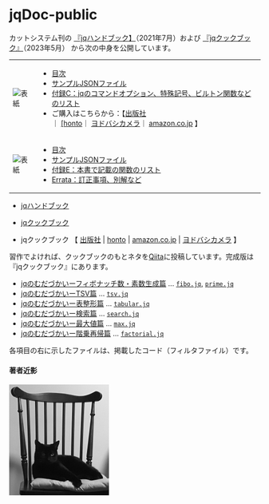 # jqDoc-public

カットシステム刊の
	[『jqハンドブック】](http://www.cutt.co.jp/book/978-4-87783-491-3.html)（2021年7月）および
	[『jqクックブック』](https://www.cutt.co.jp/book/978-4-87783-508-8.html)（2023年5月）
から次の中身を公開しています。

<table>
 <tr>
  <td><img src="https://www.cutt.co.jp/book/images/978-4-87783-491-3.png" width="150" alt="表紙"></img></td>
  <td>
   <ul>
    <li><a href="./jqHandbook/Toc.md">目次</a></li>
    <li><a href="./jqHandbook/Samples">サンプルJSONファイル</a></li>
    <li><a href="./jqHandbook/sectionC-list.md">付録C：jqのコマンドオプション、特殊記号、ビルトン関数などのリスト</a></li>
    <li>ご購入はこちらから：【<a href="http://www.cutt.co.jp/book/978-4-87783-491-3.html">出版社</a></li>｜
		<a href="https://honto.jp/netstore/pd-book_31037910.html">[honto</a></li>｜
		<a href="https://www.yodobashi.com/product/100000009003450000/">ヨドバシカメラ</a></li>｜
		<a href="https://www.amazon.co.jp/jq/dp/4877834915">amazon.co.jp</a></li>
  	】</li>

   </ul>
  </td>
 </tr>
 <tr>
  <td><img src="https://www.cutt.co.jp/book/images/978-4-87783-508-8.png" width="150" alt="表紙"></img></td>
  <td>
   <ul>
  	<li><a href="./jqCookbook/Toc.md">目次</a></li>
	<li><a href="./jqCookbook/Samples">サンプルJSONファイル</a></li>
	<li><a href="./jqCookbook/E-functions.md">付録E：本書で記載の関数のリスト</a></li>
	<li><a href="./jqCookbook/Errata.md">Errata：訂正事項、別解など</a></li>
  </td>
 </tr>
</table>

- [jqハンドブック](./jqHandbook)
- [jqクックブック](./jqCookbook)



 - jqクックブック 【
	[出版社](https://www.cutt.co.jp/book/978-4-87783-508-8.html) |
	[honto](https://honto.jp/netstore/pd-book_32427461.html) |
	[amazon.co.jp](https://www.amazon.co.jp/jq/dp/4877834915) |
	[ヨドバシカメラ](https://www.yodobashi.com/product/100000009003450000/)
 】


習作でよければ、クックブックのもとネタを[Qiita](https://qiita.com/)に投稿しています。完成版は『jqクックブック』にあります。

- [jqのむだづかいーフィボナッチ数・素数生成篇](https://qiita.com/stoyosawa/items/5064ba9ccd0533eb05ef) ... [`fibo.jq`](./filters/fibo.jq), [`prime.jq`](./filters/prime.jq)
- [jqのむだづかいーTSV篇](https://qiita.com/stoyosawa/items/de243c052a6484e3c60e) ... [`tsv.jq`](./filters/tsv.jq)
- [jqのむだづかいー表整形篇](https://qiita.com/stoyosawa/items/ff6635587ef0043da210) ... [`tabular.jq`](./filters/tabular.jq)
- [jqのむだづかいー検索篇](https://qiita.com/stoyosawa/items/d607b09e8140456cd2f8) ... [`search.jq`](./filters/search.jq)
- [jqのむだづかいー最大値篇](https://qiita.com/stoyosawa/items/0fe5d6555af5b6ee8e50)  ... [`max.jq`](./filters/max.jq)
- [jqのむだづかいー階乗再帰篇](https://qiita.com/stoyosawa/items/2707b20819dcaa21d1a4) ... [`factorial.jq`](./filters/factorial.jq)

各項目の右に示したファイルは、掲載したコード（フィルタファイル）です。


#### 著者近影

![著者近影](./imgP-01.png)
